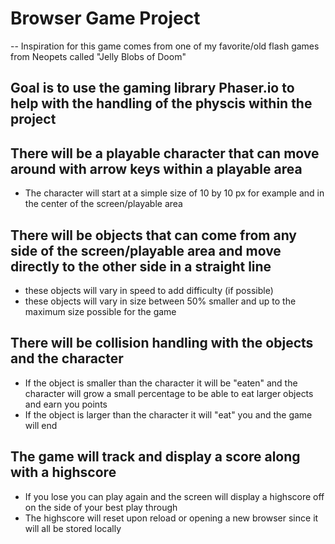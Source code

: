 # Browser Game Project
-- Inspiration for this game comes from one of my favorite/old flash games from Neopets called "Jelly Blobs of Doom"

## Goal is to use the gaming library Phaser.io to help with the handling of the physcis within the project

## There will be a playable character that can move around with arrow keys within a playable area
  - The character will start at a simple size of 10 by 10 px for example and in the center of the screen/playable area

## There will be objects that can come from any side of the screen/playable area and move directly to the other side in a straight line
  - these objects will vary in speed to add difficulty (if possible)
  - these objects will vary in size between 50% smaller and up to the maximum size possible for the game

## There will be collision handling with the objects and the character
  - If the object is smaller than the character it will be "eaten" and the character will grow a small percentage to be able to eat larger objects and earn you points
  - If the object is larger than the character it will "eat" you and the game will end

## The game will track and display a score along with a highscore 
  - If you lose you can play again and the screen will display a highscore off on the side of your best play through
  - The highscore will reset upon reload or opening a new browser since it will all be stored locally
